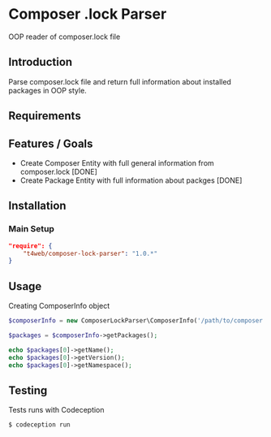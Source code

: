 Composer .lock Parser
==================

OOP reader of composer.lock file

Introduction
------------
Parse composer.lock file and return full information about installed packages in OOP style.

Requirements
------------

Features / Goals
----------------
* Create Composer Entity with full general information from composer.lock [DONE]
* Create Package Entity with full information about packges [DONE]

Installation
------------
### Main Setup

```json
"require": {
    "t4web/composer-lock-parser": "1.0.*"
}
```

Usage
------------
Creating ComposerInfo object
```php
$composerInfo = new ComposerLockParser\ComposerInfo('/path/to/composer.lock');

$packages = $composerInfo->getPackages();

echo $packages[0]->getName();
echo $packages[0]->getVersion();
echo $packages[0]->getNamespace();
```

Testing
------------
Tests runs with Codeception
```bash
$ codeception run
```

